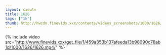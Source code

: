 ```yaml
--- 
layout: sieutv
title: 1626
tags: ["1k"]
thumb: http://hwcdn.finevids.xxx/contents/videos_screenshots/1000/1626/preview.mp4.jpg
---
```

{% include video src="http://www.finevids.xxx/get_file/1/459a353b137afeeda13b98090c78ab1d/1000/1626/1626.mp4/" %} 
